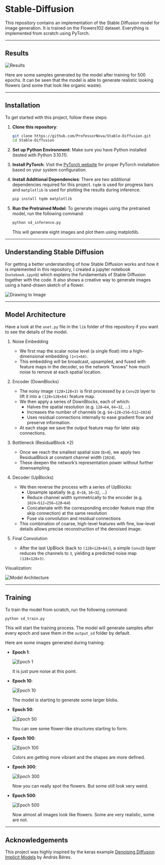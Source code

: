 # Stable-Diffusion

This repository contains an implementation of the Stable Diffusion model for image generation.
It is trained on the Flowers102 dataset. Everything is implemented from scratch using PyTorch.

---

## Results

![Results](docs/results.png)

Here are some samples generated by the model after training for 500 epochs.
It can be seen that the model is able to generate realistic looking flowers (and some that look like organic waste).

---

## Installation

To get started with this project, follow these steps:

1. **Clone this repository**:

   ```bash
   git clone https://github.com/ProfessorNova/Stable-Diffusion.git
   cd Stable-Diffusion
   ```

2. **Set up Python Environment**:
   Make sure you have Python installed (tested with Python 3.10.11).

3. **Install PyTorch**:
   Visit the [PyTorch website](https://pytorch.org/get-started/locally/) for proper PyTorch installation based on your system configuration.

4. **Install Additional Dependencies**:
   There are two additional dependencies required for this project. `tqdm` is used for progress bars and `matplotlib` is used for plotting the results during inference.

   ```bash
   pip install tqdm matplotlib
   ```

5. **Run the Pretrained Model**:
   To generate images using the pretrained model, run the following command:

   ```bash
   python sd_inference.py
   ```

   This will generate eight images and plot them using matplotlib.

---

## Understanding Stable Diffusion

For getting a better understanding of how Stable Diffusion works and how it is implemented in this repository, I created a jupyter notebook (`notebook.ipynb`) which explains the fundamentals of Stable Diffusion together with the code. It also shows a creative way to generate images using a hand-drawn sketch of a flower.

![Drawing to Image](docs/drawing_to_image.png)

---

## Model Architecture

Have a look at the `unet.py` file in the `lib` folder of this repository if you want to see the details of the model.

1. Noise Embedding

   - We first map the scalar noise level (a single float) into a high-dimensional embedding `(1×1×64)`.
   - This embedding will be broadcast, upsampled, and fused with feature maps in the decoder, so the network “knows” how much noise to remove at each spatial location.

2. Encoder (DownBlocks)

   - The noisy image `(128×128×3)` is first processed by a `Conv2D` layer to lift it into a `(128×128×64)` feature map.
   - We then apply a series of DownBlocks, each of which:
     - Halves the spatial resolution (e.g. `128→64`, `64→32`, …)
     - Increases the number of channels (e.g. `64→128→256→512→1024`)
     - Uses residual connections internally to ease gradient flow and preserve information.
   - At each stage we save the output feature map for later skip connections.

3. Bottleneck (ResidualBlock ×2)

   - Once we reach the smallest spatial size (`8×8`), we apply two ResidualBlock at constant channel width (`1024`).
   - These deepen the network’s representation power without further downsampling.

4. Decoder (UpBlocks)

   - We then reverse the process with a series of UpBlocks:
     - Upsample spatially (e.g. `8→16`, `16→32`, …)
     - Reduce channel width symmetrically to the encoder (e.g. `1024→512→256→128→64`)
     - Concatenate with the corresponding encoder feature map (the skip connection) at the same resolution
     - Fuse via convolution and residual connections
   - This combination of coarse, high-level features with fine, low-level details allows precise reconstruction of the denoised image.

5. Final Convolution
   - After the last UpBlock (back to `(128×128×64)`), a simple `Conv2D` layer reduces the channels to `3`, yielding a predicted noise map `(128×128×3)`.

Visualization:

![Model Architecture](docs/U-Net.png)

---

## Training

To train the model from scratch, run the following command:

```bash
python sd_train.py
```

This will start the training process. The model will generate samples after every epoch and save them in the `output_sd` folder by default.

Here are some images generated during training:

- **Epoch 1**:

  ![Epoch 1](docs/epoch_1.png)

  It is just pure noise at this point.

- **Epoch 10**:

  ![Epoch 10](docs/epoch_10.png)

  The model is starting to generate some larger blobs.

- **Epoch 50**:

  ![Epoch 50](docs/epoch_50.png)

  You can see some flower-like structures starting to form.

- **Epoch 100**:

  ![Epoch 100](docs/epoch_100.png)

  Colors are getting more vibrant and the shapes are more defined.

- **Epoch 300**:

  ![Epoch 300](docs/epoch_300.png)

  Now you can really spot the flowers. But some still look very weird.

- **Epoch 500**:

  ![Epoch 500](docs/results.png)

  Now almost all images look like flowers. Some are very realistic, some are not.

---

## Acknowledgements

This project was highly inspired by the keras example [Denoising Diffusion Implicit Models](https://keras.io/examples/generative/ddim/) by András Béres.
